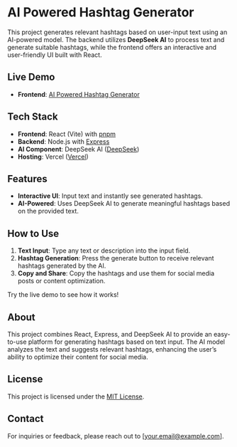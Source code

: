 # AI Powered Hashtag Generator

This project generates relevant hashtags based on user-input text using an AI-powered model. The backend utilizes **DeepSeek AI** to process text and generate suitable hashtags, while the frontend offers an interactive and user-friendly UI built with React.

## Live Demo

- **Frontend**: [AI Powered Hashtag Generator](https://hashtag-generator-eight.vercel.app)

## Tech Stack

- **Frontend**: React (Vite) with [pnpm](https://pnpm.io/)
- **Backend**: Node.js with [Express](https://expressjs.com/)
- **AI Component**: DeepSeek AI ([DeepSeek](https://deepseek.ai/))
- **Hosting**: Vercel ([Vercel](https://vercel.com/))

## Features

- **Interactive UI**: Input text and instantly see generated hashtags.
- **AI-Powered**: Uses DeepSeek AI to generate meaningful hashtags based on the provided text.

## How to Use

1. **Text Input**: Type any text or description into the input field.
2. **Hashtag Generation**: Press the generate button to receive relevant hashtags generated by the AI.
3. **Copy and Share**: Copy the hashtags and use them for social media posts or content optimization.

Try the live demo to see how it works!

## About

This project combines React, Express, and DeepSeek AI to provide an easy-to-use platform for generating hashtags based on text input. The AI model analyzes the text and suggests relevant hashtags, enhancing the user’s ability to optimize their content for social media.

## License

This project is licensed under the [MIT License](LICENSE).

## Contact

For inquiries or feedback, please reach out to [your.email@example.com].
